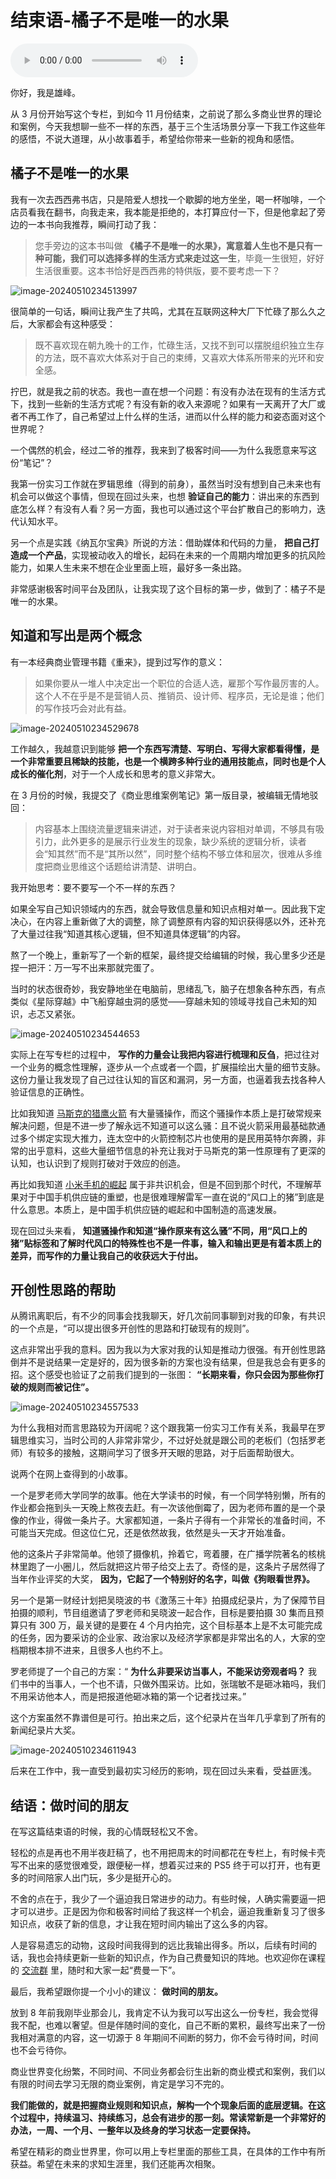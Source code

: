 # 结束语-橘子不是唯一的水果

<audio controls="" title="结束语-橘子不是唯一的水果">
  <source
    id="mp3"
    src="/mp3/business-thinking/结束语-橘子不是唯一的水果.mp3"
  />
</audio>

你好，我是雄峰。

从 3 月份开始写这个专栏，到如今 11 月份结束，之前说了那么多商业世界的理论和案例，今天我想聊一些不一样的东西，基于三个生活场景分享一下我工作这些年的感悟，不说大道理，从小故事着手，希望给你带来一些新的视角和感悟。

## 橘子不是唯一的水果

我有一次去西西弗书店，只是陪爱人想找一个歇脚的地方坐坐，喝一杯咖啡，一个店员看我在翻书，向我走来，我本能是拒绝的，本打算应付一下，但是他拿起了旁边的一本书向我推荐，瞬间打动了我：

> 您手旁边的这本书叫做 **《橘子不是唯一的水果》，寓意着人生也不是只有一种可能，我们可以选择多样的生活方式来走过这一生**，毕竟一生很短，好好生活很重要。这本书恰好是西西弗的特供版，要不要考虑一下？

![image-20240510234513997](./assets/image-20240510234513997.png)

很简单的一句话，瞬间让我产生了共鸣，尤其在互联网这种大厂下忙碌了那么久之后，大家都会有这种感受：

> 既不喜欢现在朝九晚十的工作，忙碌生活，又找不到可以摆脱组织独立生存的方法，既不喜欢大体系对于自己的束缚，又喜欢大体系所带来的光环和安全感。

拧巴，就是我之前的状态。我也一直在想一个问题：有没有办法在现有的生活方式下，找到一些新的生活方式呢？有没有新的收入来源呢？如果有一天离开了大厂或者不再工作了，自己希望过上什么样的生活，进而以什么样的能力和姿态面对这个世界呢？

一个偶然的机会，经过二爷的推荐，我来到了极客时间——为什么我愿意来写这份“笔记”？

我第一份实习工作就在罗辑思维（得到的前身），虽然当时没有想到自己未来也有机会可以做这个事情，但现在回过头来，也想 **验证自己的能力**：讲出来的东西到底怎么样？有没有人看？另一方面，我也可以通过这个平台扩散自己的影响力，迭代认知水平。

另一个点是实践《纳瓦尔宝典》所说的方法：借助媒体和代码的力量， **把自己打造成一个产品**，实现被动收入的增长，起码在未来的一个周期内增加更多的抗风险能力，如果人生未来不想在企业里面上班，最好多一条出路。

非常感谢极客时间平台及团队，让我实现了这个目标的第一步，做到了：橘子不是唯一的水果。

## 知道和写出是两个概念

有一本经典商业管理书籍《重来》，提到过写作的意义：

> 如果你要从一堆人中决定出一个职位的合适人选，雇那个写作最厉害的人。这个人不在乎是不是营销人员、推销员、设计师、程序员，无论是谁；他们的写作技巧会对此有益。

![image-20240510234529678](./assets/image-20240510234529678.png)

工作越久，我越意识到能够 **把一个东西写清楚、写明白、写得大家都看得懂，是一个非常重要且稀缺的技能，也是一个横跨多种行业的通用技能点，同时也是个人成长的催化剂**，对于一个人成长和思考的意义非常大。

在 3 月份的时候，我提交了《商业思维案例笔记》第一版目录，被编辑无情地驳回：

> 内容基本上围绕流量逻辑来讲述，对于读者来说内容相对单调，不够具有吸引力，此外更多的是展示行业发生的现象，缺少系统的逻辑分析，读者会“知其然”而不是“其所以然”，同时整个结构不够立体和层次，很难从多维度把商业思维这个话题给讲清楚、讲明白。

我开始思考：要不要写一个不一样的东西？

如果全写自己知识领域内的东西，就会导致信息量和知识点相对单一。因此我下定决心，在内容上重新做了大的调整，除了调整原有内容的知识获得感以外，还补充了大量过往我“知道其核心逻辑，但不知道具体逻辑”的内容。

熬了一个晚上，重新写了一个新的框架，最终提交给编辑的时候，我心里多少还是捏一把汗：万一写不出来那就完蛋了。

当时的状态很奇妙，我安静地坐在电脑前，思绪乱飞，脑子在想象各种东西，有点类似《星际穿越》中飞船穿越虫洞的感觉——穿越未知的领域寻找自己未知的知识，忐忑又紧张。

![image-20240510234544653](./assets/image-20240510234544653.png)

实际上在写专栏的过程中， **写作的力量会让我把内容进行梳理和反刍**，把过往对一个业务的概念性理解，逐步从一个点或者一个圆，扩展描绘出大量的细节支脉。这份力量让我发现了自己过往认知的盲区和漏洞，另一方面，也逼着我去找各种人验证信息的正确性。

比如我知道 [马斯克的猎鹰火箭](http://time.geekbang.org/column/article/541156) 有大量骚操作，而这个骚操作本质上是打破常规来解决问题，但是不进一步了解永远不知道可以这么骚：且不说火箭采用最基础款通过多个绑定实现大推力，连太空中的火箭控制芯片也使用的是民用英特尔奔腾，非常的出乎意料，这些大量细节信息的补充让我对于马斯克的第一性原理有了更深的认知，也认识到了规则打破对于效应的创造。

再比如我知道 [小米手机的崛起](http://time.geekbang.org/column/article/574545) 属于非共识机会，但是不回到那个时代，不理解苹果对于中国手机供应链的重塑，也是很难理解雷军一直在说的“风口上的猪”到底是什么意思。本质上，是中国手机供应链的崛起和中国制造的高速发展。

现在回过头来看， **知道骚操作和知道“操作原来有这么骚”不同，用“风口上的猪”贴标签和了解时代风口的特殊性也不是一件事，输入和输出更是有着本质上的差异，而写作的力量让我自己的收获远大于付出。**

## 开创性思路的帮助

从腾讯离职后，有不少的同事会找我聊天，好几次前同事聊到对我的印象，有共识的一个点是，“可以提出很多开创性的思路和打破现有的规则”。

这点非常出乎我的意料。因为我以为大家对我的认知是推动力很强。有开创性思路倒并不是说结果一定是好的，因为很多新的方案也没有结果，但是我总会有更多的招。这个感受也验证了之前我们提到的一张图： **“长期来看，你只会因为那些你打破的规则而被记住”。**

![image-20240510234557533](./assets/image-20240510234557533.png)

为什么我相对而言思路较为开阔呢？这个跟我第一份实习工作有关系，我最早在罗辑思维实习，当时公司的人非常非常少，不过好处就是跟公司的老板们（包括罗老师）有较多的接触，这期间学习了很多开天眼的思路，对于后面帮助很大。

说两个在网上查得到的小故事。

一个是罗老师大学同学的故事。他在大学读书的时候，有一个同学特别懒，所有的作业都会拖到头一天晚上熬夜去赶。有一次该他倒霉了，因为老师布置的是一个录像的作业，得做一条片子。大家都知道，一条片子得有一个非常长的准备时间，不可能当天完成。但这位仁兄，还是依然故我，依然是头一天才开始准备。

他的这条片子非常简单。他领了摄像机，拎着它，弯着腰，在广播学院著名的核桃林里跑了一小圈儿，然后就把这片带子给交上去了。奇怪的是，这条片子居然得了当年作业评奖的大奖， **因为，它起了一个特别好的名字，叫做《狗眼看世界》。**

另一个是第一财经计划把吴晓波的书《激荡三十年》拍摄成纪录片，为了保障节目拍摄的顺利，节目组邀请了罗老师和吴晓波一起合作，目标是要拍摄 30 集而且预算只有 300 万，最关键的是要在 4 个月内拍完，这个目标基本上是不太可能完成的任务，因为要采访的企业家、政治家以及经济学家都是非常出名的人，大家的空档期根本排不进来，且很多人也约不上。

罗老师提了一个自己的方案：“ **为什么非要采访当事人，不能采访旁观者吗？** 我们书中的当事人，一个也不请，只做外围采访。比如，张瑞敏不是砸冰箱吗，我们不用采访他本人，而是把报道他砸冰箱的第一个记者找过来。”

这个方案虽然不靠谱但是可行。拍出来之后，这个纪录片在当年几乎拿到了所有的新闻纪录片大奖。

![image-20240510234611943](./assets/image-20240510234611943.png)

后来在工作中，我一直受到最初实习经历的影响，现在回过头来看，受益匪浅。

## 结语：做时间的朋友

在写这篇结束语的时候，我的心情既轻松又不舍。

轻松的点是再也不用半夜赶稿了，也不用把周末的时间都花在专栏上，有时候卡壳写不出来的感觉很难受，跟便秘一样，想着买过来的 PS5 终于可以打开，也有更多的时间陪家人出门玩，多少是挺开心的。

不舍的点在于，我少了一个逼迫我日常进步的动力。有些时候，人确实需要逼一把才可以进步。正是因为你和极客时间给了我这样一个机会，逼迫我重新复习了很多知识点，收获了新的信息，才让我在短时间内输出了这么多的内容。

人是容易遗忘的动物，这段时间我得到的远比我输出得多。所以，后续有时间的话，我也会持续更新一些新的知识点，作为自己费曼知识的阵地。也欢迎你在课程的 [交流群](https://jinshuju.net/f/DuxzBi) 里，随时和大家一起“费曼一下”。

最后，我希望跟你提一个小小的建议： **做时间的朋友。**

放到 8 年前我刚毕业那会儿，我肯定不认为我可以写出这么一份专栏，我会觉得我不配，也难以奢望。但是伴随时间的变化，自己不断的累积，最终写出来了一份我相对满意的内容，这一切源于 8 年期间不间断的努力，你不会亏待时间，时间也不会亏待你。

商业世界变化纷繁，不同时间、不同业务都会衍生出新的商业模式和案例，我们以有限的时间去学习无限的商业案例，肯定是学习不完的。

**我们能做的，就是把握商业规则和知识点，解构一个个现象后面的底层逻辑。在这个过程中，持续温习、持续练习，总会有进步的那一刻。常读常新是一个非常好的办法，一周、一个月、一整年以及终身的学习状态一定要保持。**

希望在精彩的商业世界里，你可以用上专栏里面的那些工具，在具体的工作中有所获益。希望在未来的求知生涯里，我们还能再次相聚。
